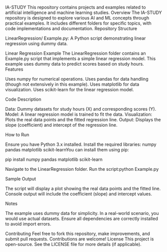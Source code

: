 IA-STUDY
This repository contains projects and examples related to artificial intelligence and machine learning studies.
Overview
The IA-STUDY repository is designed to explore various AI and ML concepts through practical examples. It includes different folders for specific topics, with code implementations and documentation.
Repository Structure

LinearRegression/
Example.py: A Python script demonstrating linear regression using dummy data.



Linear Regression Example
The LinearRegression folder contains an Example.py script that implements a simple linear regression model. This example uses dummy data to predict scores based on study hours.
Features

Uses numpy for numerical operations.
Uses pandas for data handling (though not extensively in this example).
Uses matplotlib for data visualization.
Uses scikit-learn for the linear regression model.

Code Description

Data: Dummy datasets for study hours (X) and corresponding scores (Y).
Model: A linear regression model is trained to fit the data.
Visualization: Plots the real data points and the fitted regression line.
Output: Displays the slope (coefficient) and intercept of the regression line.

How to Run

Ensure you have Python 3.x installed.
Install the required libraries:
numpy
pandas
matplotlib
scikit-learnYou can install them using pip:

pip install numpy pandas matplotlib scikit-learn


Navigate to the LinearRegression folder.
Run the script:python Example.py



Sample Output

The script will display a plot showing the real data points and the fitted line.
Console output will include the coefficient (slope) and intercept values.

Notes

The example uses dummy data for simplicity. In a real-world scenario, you would use actual datasets.
Ensure all dependencies are correctly installed to avoid import errors.

Contributing
Feel free to fork this repository, make improvements, and submit pull requests. Contributions are welcome!
License
This project is open-source. See the LICENSE file for more details (if applicable).
